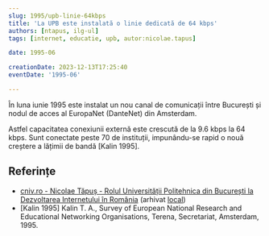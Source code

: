 ```yaml
---
slug: 1995/upb-linie-64kbps
title: 'La UPB este instalată o linie dedicată de 64 kbps'
authors: [ntapus, ilg-ul]
tags: [internet, educatie, upb, autor:nicolae.tapus]

date: 1995-06

creationDate: 2023-12-13T17:25:40
eventDate: '1995-06'

---
```


În luna iunie 1995 este instalat un nou canal de comunicații între
București și nodul de acces al EuropaNet (DanteNet) din Amsterdam.

<!-- truncate -->

Astfel capacitatea conexiunii externă este crescută de la 9.6 kbps la 64 kbps. Sunt conectate peste 70 de instituții, impunându-se rapid o nouă creștere a lățimii de bandă [Kalin 1995].

## Referințe

- [cniv.ro - Nicolae Tăpuș - Rolul Universității Politehnica din București la Dezvoltarea Internetului în România](https://cniv.ro/documents/26/CNIV_Volum_Aniversar_2023_-_Versiune_Online_DPxioQg.pdf)  (arhivat [local](https://cronica-it.github.io/arhiva/))
- [Kalin 1995] Kalin T. A., Survey of European National Research and Educational Networking Organisations, Terena, Secretariat, Amsterdam, 1995.
